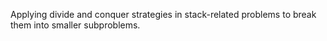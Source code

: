 Applying divide and conquer strategies in stack-related problems to break them into smaller subproblems.